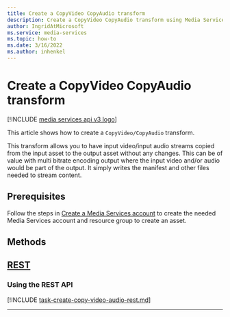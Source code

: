 ```yaml
---
title: Create a CopyVideo CopyAudio transform
description: Create a CopyVideo CopyAudio transform using Media Services API.
author: IngridAtMicrosoft
ms.service: media-services
ms.topic: how-to
ms.date: 3/16/2022
ms.author: inhenkel
---
```


# Create a CopyVideo CopyAudio transform

[!INCLUDE [media services api v3 logo](./includes/v3-hr.md)]

This article shows how to create a `CopyVideo/CopyAudio` transform.

This transform allows you to have input video/input audio streams copied from the input asset to the output asset without any changes. This can be of value with multi bitrate encoding output where the input video and/or audio would be part of the output. It simply writes the manifest and other files needed to stream content.

## Prerequisites

Follow the steps in [Create a Media Services account](./account-create-how-to.md) to create the needed Media Services account and resource group to create an asset.

## Methods

## [REST](#tab/rest/)

### Using the REST API

[!INCLUDE [task-create-copy-video-audio-rest.md](./includes/task-create-copy-video-audio-rest.md)]

---
